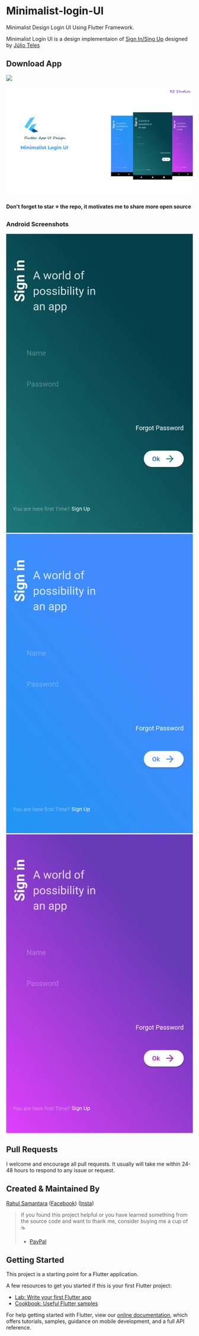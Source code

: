 # Minimalist-login-UI

Minimalist Design Login UI Using Flutter Framework.

Minimalist Login UI is a design implementaion of [Sign In/Sing Up](https://www.behance.net/gallery/88214279/Sign-InSing-Up?tracking_source=search%7Clogin%20ui) designed by [Júlio Teles](https://www.behance.net/julio-teles)

## Download App 
<a href="https://github.com/developerRsam/Minimalist-login-UI/blob/master/Screenshots/app-x86_64-release.apk?raw=true"><img src="https://playerzon.com/asset/download.png" width="200"></img></a>


![alt text](https://github.com/developerRsam/Minimalist-login-UI/blob/master/Screenshots/uidesign_git.png)

#### Don't forget to star ⭐ the repo, it motivates me to share more open source

### Android Screenshots

![alt text](https://github.com/developerRsam/Minimalist-login-UI/blob/master/Screenshots/Screenshot_1584083590.png)
![alt text](https://github.com/developerRsam/Minimalist-login-UI/blob/master/Screenshots/Screenshot_1584252744.png)
![alt text](https://github.com/developerRsam/Minimalist-login-UI/blob/master/Screenshots/Screenshot_1584252818.png)

## Pull Requests

I welcome and encourage all pull requests. It usually will take me within 24-48 hours to respond to any issue or request.

## Created & Maintained By

[Rahul Samantara](https://github.com/developerRsam) ([Facebook](https://www.facebook.com/rahul.samantara.39))
([Insta](https://www.instagram.com/_mr_wanderlust/))  

> If you found this project helpful or you have learned something from the source code and want to thank me, consider buying me a cup of :coffee:
>
> * [PayPal](https://www.paypal.me/RahulSamantara)

## Getting Started

This project is a starting point for a Flutter application.

A few resources to get you started if this is your first Flutter project:

- [Lab: Write your first Flutter app](https://flutter.dev/docs/get-started/codelab)
- [Cookbook: Useful Flutter samples](https://flutter.dev/docs/cookbook)

For help getting started with Flutter, view our
[online documentation](https://flutter.dev/docs), which offers tutorials,
samples, guidance on mobile development, and a full API reference.
